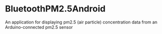 # BluetoothPM2.5Android
An application for displaying pm2.5 (air particle) concentration data from an Arduino-connected pm2.5 sensor

